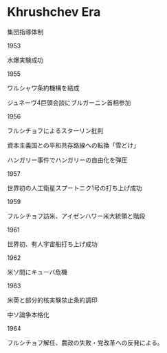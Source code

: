 # Khrushchev Era

集団指導体制

1953

水爆実験成功

1955

ワルシャワ条約機構を結成

ジュネーヴ4巨頭会談にブルガーニン首相参加

1956

フルシチョフによるスターリン批判

資本主義国との平和共存路線への転換「雪どけ」

ハンガリー事件でハンガリーの自由化を弾圧

1957

世界初の人工衛星スプートニク1号の打ち上げ成功

1959

フルシチョフ訪米、アイゼンハワー米大統領と階段

1961

世界初、有人宇宙船打ち上げ成功

1962

米ソ間にキューバ危機

1963

米英と部分的核実験禁止条約調印

中ソ論争本格化

1964

フルシチョフ解任、農政の失敗・党改革への反発による。